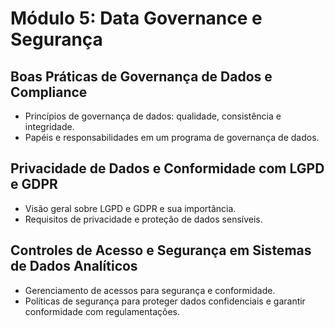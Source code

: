 # Módulo 5: Data Governance e Segurança

## Boas Práticas de Governança de Dados e Compliance
- Princípios de governança de dados: qualidade, consistência e integridade.
- Papéis e responsabilidades em um programa de governança de dados.

## Privacidade de Dados e Conformidade com LGPD e GDPR
- Visão geral sobre LGPD e GDPR e sua importância.
- Requisitos de privacidade e proteção de dados sensíveis.

## Controles de Acesso e Segurança em Sistemas de Dados Analíticos
- Gerenciamento de acessos para segurança e conformidade.
- Políticas de segurança para proteger dados confidenciais e garantir conformidade com regulamentações.

